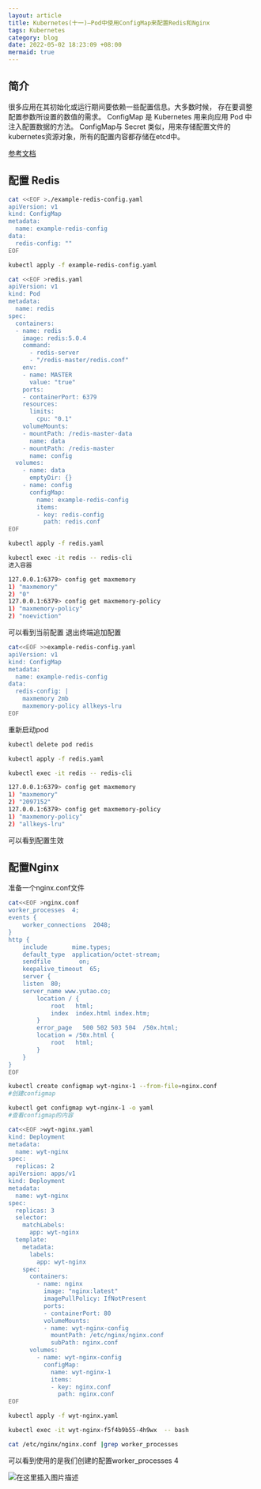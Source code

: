 ```yaml
---
layout: article
title: Kubernetes(十一)—Pod中使用ConfigMap来配置Redis和Nginx
tags: Kubernetes
category: blog
date: 2022-05-02 18:23:09 +08:00
mermaid: true
---
```

## 简介
很多应用在其初始化或运行期间要依赖一些配置信息。大多数时候， 存在要调整配置参数所设置的数值的需求。 ConfigMap 是 Kubernetes 用来向应用 Pod 中注入配置数据的方法。
ConfigMap与 Secret 类似，用来存储配置文件的kubernetes资源对象，所有的配置内容都存储在etcd中。

[参考文档](https://kubernetes.io/zh/docs/tutorials/configuration/configure-redis-using-configmap/)
## 配置 Redis

```bash
cat <<EOF >./example-redis-config.yaml
apiVersion: v1
kind: ConfigMap
metadata:
  name: example-redis-config
data:
  redis-config: ""
EOF
```

```bash
kubectl apply -f example-redis-config.yaml 
```

```bash
cat <<EOF >redis.yaml
apiVersion: v1
kind: Pod
metadata:
  name: redis
spec:
  containers:
  - name: redis
    image: redis:5.0.4
    command:
      - redis-server
      - "/redis-master/redis.conf"
    env:
    - name: MASTER
      value: "true"
    ports:
    - containerPort: 6379
    resources:
      limits:
        cpu: "0.1"
    volumeMounts:
    - mountPath: /redis-master-data
      name: data
    - mountPath: /redis-master
      name: config
  volumes:
    - name: data
      emptyDir: {}
    - name: config
      configMap:
        name: example-redis-config
        items:
        - key: redis-config
          path: redis.conf
EOF
```

```bash
kubectl apply -f redis.yaml 
```

```bash
kubectl exec -it redis -- redis-cli
进入容器
```


```bash
127.0.0.1:6379> config get maxmemory
1) "maxmemory"
2) "0"
127.0.0.1:6379> config get maxmemory-policy
1) "maxmemory-policy"
2) "noeviction"
```
可以看到当前配置
退出终端追加配置

```bash
cat<<EOF >>example-redis-config.yaml
apiVersion: v1
kind: ConfigMap
metadata:
  name: example-redis-config
data:
  redis-config: |
    maxmemory 2mb
    maxmemory-policy allkeys-lru    
EOF
```

重新启动pod
```bash
kubectl delete pod redis
```
```bash
kubectl apply -f redis.yaml 
```

```bash
kubectl exec -it redis -- redis-cli
```

```bash
127.0.0.1:6379> config get maxmemory
1) "maxmemory"
2) "2097152"
127.0.0.1:6379> config get maxmemory-policy
1) "maxmemory-policy"
2) "allkeys-lru"
```
可以看到配置生效

## 配置Nginx
准备一个nginx.conf文件

```bash
cat<<EOF >nginx.conf
worker_processes  4;
events {
    worker_connections  2048;
}
http {
    include       mime.types;
    default_type  application/octet-stream;
    sendfile        on;
    keepalive_timeout  65;
    server {
	listen  80;
	server_name www.yutao.co;
        location / {
            root   html;
            index  index.html index.htm;
        }
        error_page   500 502 503 504  /50x.html;
        location = /50x.html {
            root   html;
        }
    }
}
EOF
```

```bash
kubectl create configmap wyt-nginx-1 --from-file=nginx.conf
#创建configmap
```

```bash
kubectl get configmap wyt-nginx-1 -o yaml
#查看configmap的内容
```
```bash
cat<<EOF >wyt-nginx.yaml
kind: Deployment
metadata:
  name: wyt-nginx
spec:
  replicas: 2
apiVersion: apps/v1
kind: Deployment
metadata:
  name: wyt-nginx
spec:
  replicas: 3
  selector:
    matchLabels:
      app: wyt-nginx
  template:
    metadata:
      labels:
        app: wyt-nginx
    spec:
      containers:
        - name: nginx
          image: "nginx:latest"
          imagePullPolicy: IfNotPresent
          ports:
          - containerPort: 80
          volumeMounts:
          - name: wyt-nginx-config
            mountPath: /etc/nginx/nginx.conf
            subPath: nginx.conf
      volumes:
        - name: wyt-nginx-config
          configMap:
            name: wyt-nginx-1
            items:
            - key: nginx.conf
              path: nginx.conf              
EOF
```

```bash
kubectl apply -f wyt-nginx.yaml 
```
```bash
kubectl exec -it wyt-nginx-f5f4b9b55-4h9wx  -- bash
```

```bash
cat /etc/nginx/nginx.conf |grep worker_processes
```
可以看到使用的是我们创建的配置worker_processes  4

![在这里插入图片描述](https://img-blog.csdnimg.cn/96017b433918483a883473d4e6440c90.png)
